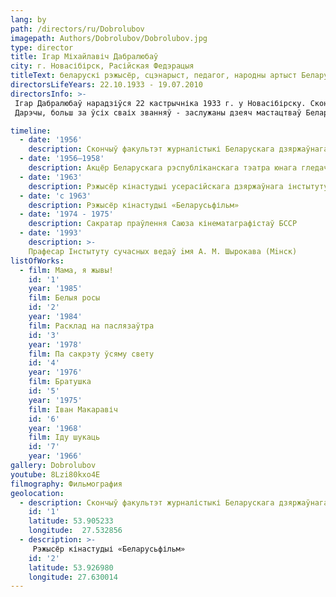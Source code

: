 ```yaml
---
lang: by
path: /directors/ru/Dobrolubov
imagepath: Authors/Dobrolubov/Dobrolubov.jpg
type: director
title: Ігар Міхайлавіч Дабралюбаў
city: г. Новасібірск, Расійская Федэрацыя
titleText: беларускі рэжысёр, сцэнарыст, педагог, народны артыст Беларускай ССР (1985). Член КПСС з 1963 года
directorsLifeYears: 22.10.1933 - 19.07.2010
directorsInfo: >-
 Ігар Дабралюбаў нарадзіўся 22 кастрычніка 1933 г. у Новасібірску. Скончыў факультэт журналістыкі Беларускага дзяржаўнага універсітэта (1956), рэжысёрскі факультэт ВГІКа (1963). У майстэрні Міхаіла Ромма яго аднакурснікі былі Андрэй Таркоўскі і Васіль Шукшын. Ігар Міхайлавіч любіў цытаваць свайго настаўніка: «Ніколі не называйце сябе мастакамі. Гэта непрыстойна. Хай мастакамі вас назавуць іншыя ».
 Дарэчы, больш за ўсіх сваіх званняў - заслужаны дзеяч мастацтваў Беларускай ССР (1974), народны артыст Беларускай ССР (1985), лаўрэат шматлікіх прэмій, ардэнаносец Працоўнага Чырвонага Сцяга - Ігар Дабралюбаў цаніў званне майстра ... спорту па лёгкай атлетыцы.

timeline:
  - date: '1956'
    description: Скончыў факультэт журналістыкі Беларускага дзяржаўнага ўніверсітэту
  - date: '1956—1958'
    description: Акцёр Беларускага рэспубліканскага тэатра юнага гледача
  - date: '1963'
    description: Рэжысёр кінастудыі усерасійскага дзяржаўнага інстытуту кінематаграфіі імя С. А. Герасімава
  - date: 'с 1963'
    description: Рэжысёр кінастудыі «Беларусьфільм»
  - date: '1974 - 1975'
    description: Сакратар праўлення Саюза кінематаграфістаў БССР
  - date: '1993'
    description: >-
    Прафесар Інстытуту сучасных ведаў iмя А. М. Шырокава (Мiнск)
listOfWorks:
  - film: Мама, я жывы!
    id: '1'
    year: '1985'
    film: Белыя росы
    id: '2'
    year: '1984'
    film: Расклад на паслязаўтра
    id: '3'
    year: '1978'
    film: Па сакрэту ўсяму свету
    id: '4'
    year: '1976'
    film: Братушка
    id: '5'
    year: '1975'
    film: Іван Макаравіч
    id: '6'
    year: '1968'
    film: Іду шукаць
    id: '7'
    year: '1966'
gallery: Dobrolubov
youtube: 8Lzi80kxo4E
filmography: Фильмография
geolocation:
  - description: Скончыў факультэт журналістыкі Беларускага дзяржаўнага ўніверсітэту
    id: '1'
    latitude: 53.905233
    longitude:  27.532856
  - description: >-
     Рэжысёр кінастудыі «Беларусьфільм»
    id: '2'
    latitude: 53.926980
    longitude: 27.630014
---
```

